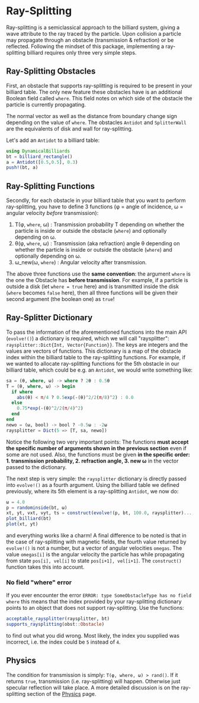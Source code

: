 # Ray-Splitting
Ray-splitting is a semiclassical approach to the billiard system, giving a wave attribute to the ray traced by the particle.
Upon collision a particle may propagate through an obstacle (transmission & refraction) or be reflected. Following the mindset of this package, implementing a ray-splitting billiard requires only three very simple steps.

## Ray-Splitting Obstacles
First, an obstacle that supports ray-splitting is required to be present in your billiard table. The only new feature these obstacles have is an additional Boolean field called `where`. This field notes on which side of the obstacle the particle is currently propagating.

The normal vector as well as the distance from boundary change sign depending on the value of `where`. The obstacles `Antidot` and `SplitterWall` are the equivalents of disk and wall for ray-splitting.

Let's add an `Antidot` to a billiard table:

```julia
using DynamicalBilliards
bt = billiard_rectangle()
a = Antidot([0.5,0.5], 0.3)
push!(bt, a)
```

## Ray-Splitting Functions
Secondly, for each obstacle in your billiard table that you want to perform ray-splitting, you have to define 3 functions (φ = angle of incidence, ω = angular velocity *before* transmission):

1. T(φ, `where`, ω) : Transmission probability Τ depending on
   whether the particle is inside or outside the obstacle (`where`) and optionally depending on ω.
2. θ(φ, `where`, ω) : Transmission (aka refraction) angle θ
   depending on whether the particle is inside or outside the obstacle (`where`) and optionally depending on ω.
3. ω_new(ω, `where`) : Angular velocity after transmission.

The above three functions use the **same convention**: the argument `where` is the one the Obstacle has **before transmission**. For example, if a particle is outside a disk (let `where = true` here) and is transmitted inside the disk (`where` becomes `false` here), then all three functions will be given their second argument (the boolean one) as `true`!

## Ray-Splitter Dictionary
To pass the information of the aforementioned functions into the main API (`evolve!()`) a dictionary is required, which we will call "raysplitter": `raysplitter::Dict{Int, Vector{Function}}`. The keys are integers and the values are vectors of functions.
This dictionary is a map of the obstacle index within the billiard table to the ray-splitting functions. For example, if we wanted to allocate ray-splitting functions for the 5th obstacle in our billiard table, which could be e.g. an `Antidot`, we would write something like:
```julia
sa = (θ, where, ω) -> where ? 2θ : 0.5θ
T = (θ, where, ω) -> begin
  if where
    abs(θ) < π/4 ? 0.5exp(-(θ)^2/2(π/8)^2) : 0.0
  else
    0.75*exp(-(θ)^2/2(π/4)^2)
  end
end
newo = (ω, bool) -> bool ? -0.5ω : -2ω
raysplitter = Dict(5 => [T, sa, newo])
```
Notice the following two very important points: The functions **must accept the specific number of arguments shown in the previous section** even if some are not used. Also, the functions must be given **in the specific order: 1. transmission probability, 2. refraction angle, 3. new ω** in the vector passed to the dictionary.

The next step is very simple: the `raysplitter` dictionary is directly passed into `evolve!()` as a fourth argument.
Using the billiard table we defined previously, where its 5th element is a ray-splitting `Antidot`, we now do:
```julia
ω = 4.0
p = randominside(bt, ω)
xt, yt, vxt, vyt, ts = construct(evolve!(p, bt, 100.0, raysplitter)..., dt = 0.05)
plot_billiard(bt)
plot(xt, yt)
```
and everything works like a charm! A final difference to be noted is that in the case of ray-splitting with magnetic fields, the fourth value returned by `evolve!()` is not a number, but a vector of angular velocities `omegas`. The value `omegas[i]` is the angular velocity the particle has while propagating from state `pos[i], vel[i]` to state `pos[i+1], vel[i+1]`. The `construct()` function takes this into account.

### No field "where" error

If you ever encounter the error `ERROR: type SomeObstacleType has no field where` this means that the index provided by your ray-splitting dictionary points to an object that does not support ray-splitting. Use the functions:
```julia
acceptable_raysplitter(raysplitter, bt)
supports_raysplitting(obst::Obstacle)
```
to find out what you did wrong. Most likely, the index you supplied was incorrect, i.e. the index could be `5` instead of `4`.

## Physics
The condition for transmission is simply: `T(φ, where, ω) > rand()`. If it returns `true`, transmission (i.e. ray-splitting) will happen. Otherwise just specular reflection will take place. A more detailed discussion is on the ray-splitting section of the
[Physics](/physics#ray-splitting-functions) page.
